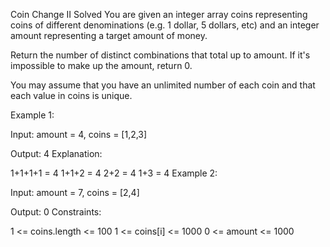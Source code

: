 Coin Change II
Solved 
You are given an integer array coins representing coins of different denominations (e.g. 1 dollar, 5 dollars, etc) and an integer amount representing a target amount of money.

Return the number of distinct combinations that total up to amount. If it's impossible to make up the amount, return 0.

You may assume that you have an unlimited number of each coin and that each value in coins is unique.

Example 1:

Input: amount = 4, coins = [1,2,3]

Output: 4
Explanation:

1+1+1+1 = 4
1+1+2 = 4
2+2 = 4
1+3 = 4
Example 2:

Input: amount = 7, coins = [2,4]

Output: 0
Constraints:

1 <= coins.length <= 100
1 <= coins[i] <= 1000
0 <= amount <= 1000

